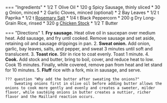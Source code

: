 === "Ingredients"
    * 1/2 T Olive Oil
    * 120 g Spicy Sausage, thinly sliced
    * 30 g Onion, minced
    * 2 Garlic Cloves, minced (optional)
    * 2 Bay Leaves
    * 1/2 t Paprika
    * 1/2 t [Rosemary Salt](../../seasonings/salt-blends/rosemary-salt.md)
    * 1/4 t Black Peppercorn
    * 200 g Dry Long-Grain Rice, rinsed
    * 320 g [Chicken Stock](../../soups/stocks/meat-stock.md)
    * 1/2 T Butter

=== "Directions"
    1. **Fry sausage.** Heat olive oil in saucepan over medium heat. Add sausage, and fry until cooked. Remove sausage and set aside, retaining oil and sausage drippings in pan.
    2. **Sweat onion.** Add onion, garlic, bay leaves, salts, and pepper, and sweat 3 minutes until soft and translucent.
    3. **Toast rice.** Stir in rice to coat evenly. Toast 1 minute.
    4. **Cook.** Add stock and butter, bring to boil, cover, and reduce heat to low. Cook 15 minutes. Finally, while covered, remove pan from heat and let stand for 10 minutes.
    5. **Fluff** rice with a fork, mix in sausage, and serve.

    ??? question "Why add the butter after sweating the onions?"
        Sweating onions first in olive oil before adding butter allows the onions to cook more gently and evenly and creates a sweeter, milder flavor, while sautéing onions in butter creates a nuttier, richer flavor and the Maillard reaction occurs.
